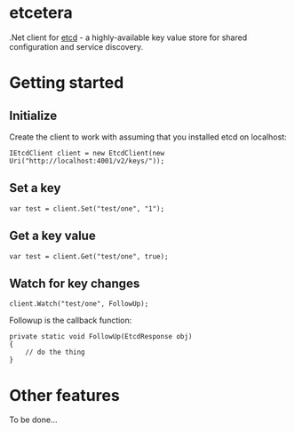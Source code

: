 etcetera
========

.Net client for [etcd](https://github.com/coreos/etcd) - a highly-available key value store for shared configuration and service discovery.

# Getting started

## Initialize

Create the client to work with assuming that you installed etcd on localhost:

```
IEtcdClient client = new EtcdClient(new Uri("http://localhost:4001/v2/keys/"));
```

## Set a key

```
var test = client.Set("test/one", "1"); 
```

## Get a key value
```
var test = client.Get("test/one", true); 
```

## Watch for key changes
```
client.Watch("test/one", FollowUp); 
```

Followup is the callback function:

```
private static void FollowUp(EtcdResponse obj)
{
	// do the thing  
}
```

# Other features

To be done...

